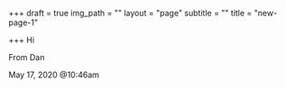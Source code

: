 +++
draft = true
img_path = ""
layout = "page"
subtitle = ""
title = "new-page-1"

+++
Hi

From Dan

May 17, 2020 @10:46am